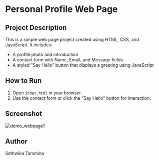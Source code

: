 # Personal Profile Web Page

## Project Description

This is a simple web page project created using HTML, CSS, and JavaScript. It includes:

- A profile photo and introduction
- A contact form with Name, Email, and Message fields
- A styled "Say Hello" button that displays a greeting using JavaScript

## How to Run

1. Open `index.html` in your browser.
2. Use the contact form or click the "Say Hello" button for interaction.

## Screenshot

![demo_webpage1](https://github.com/user-attachments/assets/096353f3-c201-4265-8b95-15824020a018)


## Author

Sathwika Tammina
